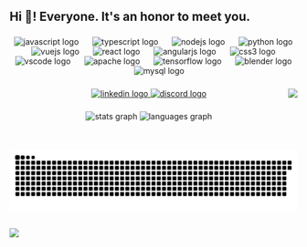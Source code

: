 <h2 align="left">Hi 👋! Everyone. It's an honor to meet you.</h2>

### 

<div align="center">
  <img src="https://cdn.jsdelivr.net/gh/devicons/devicon/icons/javascript/javascript-original.svg" height="28" alt="javascript logo"  />
  <img width="16" />
  <img src="https://cdn.jsdelivr.net/gh/devicons/devicon/icons/typescript/typescript-original.svg" height="28" alt="typescript logo"  />
  <img width="16" />
  <img src="https://cdn.jsdelivr.net/gh/devicons/devicon/icons/nodejs/nodejs-original.svg" height="28" alt="nodejs logo"  />
  <img width="16" />
  <img src="https://cdn.jsdelivr.net/gh/devicons/devicon/icons/python/python-original.svg" height="28" alt="python logo"  />
  <img width="16" />
  <img src="https://cdn.jsdelivr.net/gh/devicons/devicon/icons/vuejs/vuejs-original.svg" height="28" alt="vuejs logo"  />
  <img width="16" />
  <img src="https://cdn.jsdelivr.net/gh/devicons/devicon/icons/react/react-original.svg" height="28" alt="react logo"  />
  <img width="16" />
  <img src="https://cdn.jsdelivr.net/gh/devicons/devicon/icons/angularjs/angularjs-original.svg" height="28" alt="angularjs logo"  />
  <img width="16" />
  <img src="https://cdn.jsdelivr.net/gh/devicons/devicon/icons/css3/css3-original.svg" height="28" alt="css3 logo"  />
  <img width="16" />
  <img src="https://cdn.jsdelivr.net/gh/devicons/devicon/icons/vscode/vscode-original.svg" height="28" alt="vscode logo"  />
  <img width="16" />
  <img src="https://cdn.jsdelivr.net/gh/devicons/devicon/icons/apache/apache-original.svg" height="28" alt="apache logo"  />
  <img width="16" />
  <img src="https://cdn.jsdelivr.net/gh/devicons/devicon/icons/tensorflow/tensorflow-original.svg" height="28" alt="tensorflow logo"  />
  <img width="16" />
  <img src="https://cdn.jsdelivr.net/gh/devicons/devicon/icons/blender/blender-original.svg" height="28" alt="blender logo"  />
  <img width="16" />
  <img src="https://cdn.jsdelivr.net/gh/devicons/devicon/icons/mysql/mysql-original.svg" height="28" alt="mysql logo"  />
</div>

### 

<img align="right" height="107" src="https://media.giphy.com/media/tZWQZOnTvZu1e5ToQy/giphy.gif?cid=ecf05e47ja15w4g7idmx7ls3vw8v23a0s40mxewv17r1xomf&ep=v1_gifs_search&rid=giphy.gif&ct=g"  />

### 

<div align="center">
  <a href="https://www.linkedin.com/in/%E4%BF%9E%E5%B8%86-%E9%99%B3-9a89371b2/" target="_blank">
    <img src="https://raw.githubusercontent.com/maurodesouza/profile-readme-generator/master/src/assets/icons/social/linkedin/default.svg" width="52" height="40" alt="linkedin logo"  />
  </a>
  <a href="discordapp.com/users/884435479259390022" target="_blank">
    <img src="https://raw.githubusercontent.com/maurodesouza/profile-readme-generator/master/src/assets/icons/social/discord/default.svg" width="52" height="40" alt="discord logo"  />
  </a>
</div>

### 

<div align="center">
  <img src="https://github-readme-stats.vercel.app/api?username=jos556&hide_title=false&hide_rank=false&show_icons=true&include_all_commits=true&count_private=true&disable_animations=false&theme=dracula&locale=en&hide_border=false" height="150" alt="stats graph"  />
  <img src="https://github-readme-stats.vercel.app/api/top-langs?username=jos556&locale=en&hide_title=false&layout=compact&card_width=320&langs_count=5&theme=dracula&hide_border=false" height="150" alt="languages graph"  />
</div>


### 

<picture>
  <source media="(prefers-color-scheme: dark)" srcset="https://raw.githubusercontent.com/jos556/jos556/output/github-snake-dark.svg" />
  <source media="(prefers-color-scheme: light)" srcset="https://raw.githubusercontent.com/jos556/jos556/output/github-snake.svg" />
  <img alt="github-snake" src="https://raw.githubusercontent.com/jos556/jos556/output/github-snake.svg" />
</picture>

### 


<img align="center" height="250"  src="https://raw.githubusercontent.com/jos556/upload_image/refs/heads/main/public/jos556's%20Page.png"  />


###
